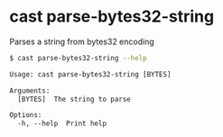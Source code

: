 # cast parse-bytes32-string

Parses a string from bytes32 encoding

```bash
$ cast parse-bytes32-string --help
```

```txt
Usage: cast parse-bytes32-string [BYTES]

Arguments:
  [BYTES]  The string to parse

Options:
  -h, --help  Print help
```